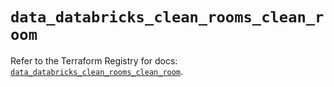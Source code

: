 # `data_databricks_clean_rooms_clean_room`

Refer to the Terraform Registry for docs: [`data_databricks_clean_rooms_clean_room`](https://registry.terraform.io/providers/databricks/databricks/1.87.1/docs/data-sources/clean_rooms_clean_room).
